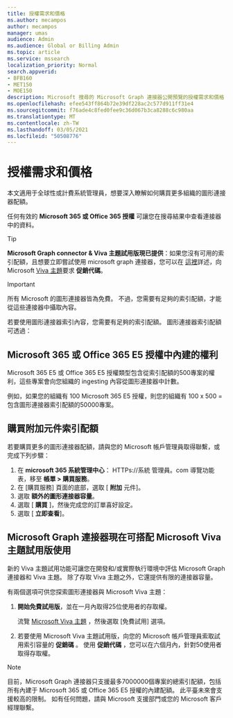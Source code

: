 ```yaml
---
title: 授權需求和價格
ms.author: mecampos
author: mecampos
manager: umas
audience: Admin
ms.audience: Global or Billing Admin
ms.topic: article
ms.service: mssearch
localization_priority: Normal
search.appverid:
- BFB160
- MET150
- MOE150
description: Microsoft 搜尋的 Microsoft Graph 連接器公開預覽的授權需求和價格
ms.openlocfilehash: efee543ff864b72e39df228ac2c577d911ff31e4
ms.sourcegitcommit: f76ade4c8fed0fee9c36d067b3ca8288c6c980aa
ms.translationtype: MT
ms.contentlocale: zh-TW
ms.lasthandoff: 03/05/2021
ms.locfileid: "50508776"
---
```

<!---Previous ms.author: rusamai --->

# <a name="license-requirements-and-pricing"></a>授權需求和價格

本文適用于全球性或計費系統管理員，想要深入瞭解如何購買更多組織的圖形連接器配額。

任何有效的 **Microsoft 365 或 Office 365 授權** 可讓您在搜尋結果中查看連接器中的資料。

> [!TIP]
> **Microsoft Graph connector & Viva 主題試用版現已提供**：如果您沒有可用的索引配額，且想要立即嘗試使用 microsoft graph 連接器，您可以在 [這裡](#microsoft-graph-connectors-now-available-with-microsoft-viva-topics-trial)詳述，向 Microsoft [Viva 主題](https://www.microsoft.com/microsoft-viva/topics?activetab=pivot:overviewtab)要求 **促銷代碼**。

>[!IMPORTANT]
>所有 Microsoft 的圖形連接器皆為免費。 不過，您需要有足夠的索引配額，才能從這些連接器中攝取內容。

若要使用圖形連接器索引內容，您需要有足夠的索引配額。 圖形連接器索引配額可透過：

## <a name="entitlement-built-into-microsoft-365-or-office-365-e5-licenses"></a>Microsoft 365 或 Office 365 E5 授權中內建的權利

Microsoft 365 E5 或 Office 365 E5 授權類型包含從索引配額的500專案的權利，這些專案會向您組織的 ingesting 內容從圖形連接器中計數。

例如，如果您的組織有 100 Microsoft 365 E5 授權，則您的組織有 100 x 500 = 包含圖形連接器索引配額的50000專案。

## <a name="purchase-of-add-on-index-quota"></a>購買附加元件索引配額
若要購買更多的圖形連接器配額，請與您的 Microsoft 帳戶管理員取得聯繫，或完成下列步驟：

1. 在 **microsoft 365 系統管理中心**： HTTPs://系統 <span>管理員。</span>com 導覽功能表，移至 **帳單 > 購買服務**。
2. 在 [購買服務] 頁面的底部，選取 [ **附加** 元件]。
3. 選取 **額外的圖形連接器容量**。
4. 選取 [ **購買** ]，然後完成您的訂單喜好設定。
5. 選取 [ **立即查看**]。

## <a name="microsoft-graph-connectors-now-available-with-microsoft-viva-topics-trial"></a>Microsoft Graph 連接器現在可搭配 Microsoft Viva 主題試用版使用
 新的 Viva 主題試用功能可讓您在開發和/或實際執行環境中評估 Microsoft Graph 連接器和 Viva 主題。 除了存取 Viva 主題之外，它還提供有限的連接器容量。

有兩個選項可供您探索圖形連接器與 Microsoft Viva 主題：

1. **開始免費試用版**，並在一月內取得25位使用者的存取權。

     流覽 [Microsoft Viva 主題](https://www.microsoft.com/microsoft-viva/topics?activetab=pivot:overviewtab) ，然後選取 [免費試用] 選項。

2. 若要使用 Microsoft Viva 主題試用版，向您的 Microsoft 帳戶管理員索取試用索引容量的 **促銷碼** 。 使用 **促銷代碼** ，您可以在六個月內，針對50使用者取得存取權。

> [!NOTE]
> 目前，Microsoft Graph 連接器只支援最多7000000個專案的總索引配額，包括所有內建于 Microsoft 365 或 Office 365 E5 授權的內建配額。 此平臺未來會支援較高的限制。 如有任何問題，請與 Microsoft 支援部門或您的 Microsoft 客戶經理聯繫。
